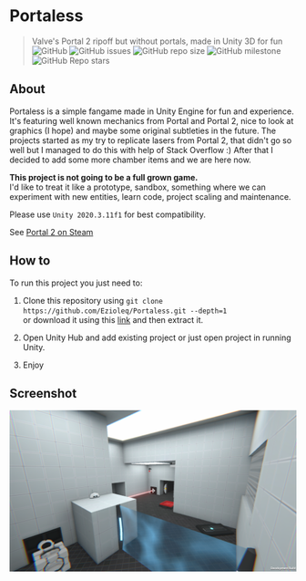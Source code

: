 # Portaless
> Valve's Portal 2 ripoff but without portals, made in Unity 3D for fun  
![GitHub](https://img.shields.io/github/license/Ezioleq/Portaless)
![GitHub issues](https://img.shields.io/github/issues/Ezioleq/Portaless)
![GitHub repo size](https://img.shields.io/github/repo-size/Ezioleq/Portaless)
![GitHub milestone](https://img.shields.io/github/milestones/progress-percent/Ezioleq/Portaless/1)
![GitHub Repo stars](https://img.shields.io/github/stars/Ezioleq/Portaless)

## About
Portaless is a simple fangame made in Unity Engine for fun and experience.
It's featuring well known mechanics from Portal and Portal 2, nice to look at graphics (I hope)
and maybe some original subtleties in the future.
The projects started as my try to replicate lasers from Portal 2, that didn't go so well but
I managed to do this with help of Stack Overflow :) After that I decided to add some more chamber items
and we are here now.

**This project is not going to be a full grown game.**  
I'd like to treat it like a prototype, sandbox, something where we can experiment with new entities,
learn code, project scaling and maintenance. 

Please use `Unity 2020.3.11f1` for best compatibility.

See [Portal 2 on Steam](https://store.steampowered.com/app/620/Portal_2/)

## How to
To run this project you just need to:

1. Clone this repository using `git clone https://github.com/Ezioleq/Portaless.git --depth=1`  
or download it using this [link](https://github.com/Ezioleq/Portaless/archive/refs/heads/master.zip)
and then extract it.

2. Open Unity Hub and add existing project or just open project in running Unity.

3. Enjoy

## Screenshot

![Screenshot](Resources/screenshot.webp)
